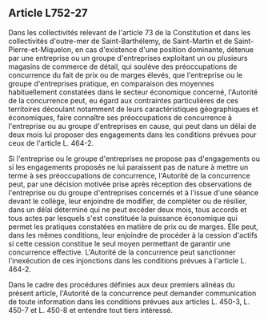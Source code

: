 Article L752-27
----
Dans les collectivités relevant de l'article 73 de la Constitution et dans les
collectivités d'outre-mer de Saint-Barthélemy, de Saint-Martin et de
Saint-Pierre-et-Miquelon, en cas d'existence d'une position dominante, détenue
par une entreprise ou un groupe d'entreprises exploitant un ou plusieurs
magasins de commerce de détail, qui soulève des préoccupations de concurrence du
fait de prix ou de marges élevés, que l'entreprise ou le groupe d'entreprises
pratique, en comparaison des moyennes habituellement constatées dans le secteur
économique concerné, l'Autorité de la concurrence peut, eu égard aux contraintes
particulières de ces territoires découlant notamment de leurs caractéristiques
géographiques et économiques, faire connaître ses préoccupations de concurrence
à l'entreprise ou au groupe d'entreprises en cause, qui peut dans un délai de
deux mois lui proposer des engagements dans les conditions prévues pour ceux de
l'article L. 464-2.

Si l'entreprise ou le groupe d'entreprises ne propose pas d'engagements ou si
les engagements proposés ne lui paraissent pas de nature à mettre un terme à ses
préoccupations de concurrence, l'Autorité de la concurrence peut, par une
décision motivée prise après réception des observations de l'entreprise ou du
groupe d'entreprises concernés et à l'issue d'une séance devant le collège, leur
enjoindre de modifier, de compléter ou de résilier, dans un délai déterminé qui
ne peut excéder deux mois, tous accords et tous actes par lesquels s'est
constituée la puissance économique qui permet les pratiques constatées en
matière de prix ou de marges. Elle peut, dans les mêmes conditions, leur
enjoindre de procéder à la cession d'actifs si cette cession constitue le seul
moyen permettant de garantir une concurrence effective. L'Autorité de la
concurrence peut sanctionner l'inexécution de ces injonctions dans les
conditions prévues à l'article L. 464-2.

Dans le cadre des procédures définies aux deux premiers alinéas du présent
article, l'Autorité de la concurrence peut demander communication de toute
information dans les conditions prévues aux articles L. 450-3, L. 450-7 et L.
450-8 et entendre tout tiers intéressé.
